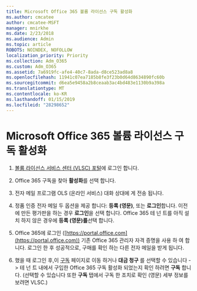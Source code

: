 ```yaml
---
title: Microsoft Office 365 볼륨 라이선스 구독 활성화
ms.author: cmcatee
author: cmcatee-MSFT
manager: mnirkhe
ms.date: 2/23/2018
ms.audience: Admin
ms.topic: article
ROBOTS: NOINDEX, NOFOLLOW
localization_priority: Priority
ms.collection: Adm_O365
ms.custom: Adm_O365
ms.assetid: 7a6919fc-afe4-40c7-8ada-d8ce523ad8a8
ms.openlocfilehash: 11941c07ea7185b8fe3f23b0d64d8634890fc60b
ms.sourcegitcommit: d6ea5e9458a2b8ceaab3ac4bd483e1130b9a398a
ms.translationtype: MT
ms.contentlocale: ko-KR
ms.lasthandoff: 01/15/2019
ms.locfileid: "28298652"
---
```

# <a name="activating-a-microsoft-office-365-volume-license-subscription"></a>Microsoft Office 365 볼륨 라이선스 구독 활성화

1. [볼륨 라이선스 서비스 센터 (VLSC) 포털](http://go.microsoft.com/fwlink/p/?LinkId=329762)에 로그인 합니다.
    
2. Office 365 구독을 찾아 **활성화**를 선택 합니다.
    
3. 전자 메일 프로그램 OLS (온라인 서비스) 대화 상대에 게 전송 됩니다.
    
4. 정품 인증 전자 메일 두 옵션을 제공 합니다: **등록 (영문)**, 또는 **로그인**합니다. 이전에 만든 평가판을 하는 경우 **로그인**을 선택 합니다. Office 365 테 넌 트를 아직 설치 하지 않은 경우에 **등록 (영문)를**선택 합니다.
    
5. Office 365에 로그인 ([https://portal.office.com](https://portal.office.com)) 기존 Office 365 관리자 자격 증명을 사용 하 여 합니다. 로그인 한 후 성공적으로, 구매를 확인 하는 다른 전자 메일을 받게 됩니다.
    
6. 했을 때 로그인 후,이 [구독](https://go.microsoft.com/fwlink/p/?linkid=842054) 페이지로 이동 하거나 **대금 청구** 를 선택할 수 있습니다 - \> 테 넌 트 내에서 구입한 Office 365 구독 활성화 되었는지 확인 하려면 **구독** 합니다. (선택할 수 있습니다 또한 **구독** 탭에서 구독 한 조치로 확인 (영문) 세부 정보를 보려면 VLSC.) 
    

